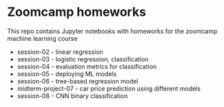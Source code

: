 # Zoomcamp homeworks
This repo contains Jupyter notebooks with homeworks for the zoomcamp machine learning course

- session-02 - linear regression
- session-03 - logistic regression, classification
- session-04 - evaluation metrics for classification
- session-05 - deploying ML models
- session-06 - tree-based regression model
- midterm-project-07 - car price prediction using different models
- session-08 - CNN binary classification